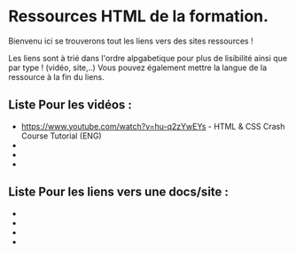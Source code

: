 # Ressources HTML de la formation.  

Bienvenu ici se trouverons tout les liens vers des sites ressources !  

Les liens sont à trié dans l'ordre alpgabetique pour plus de lisibilité ainsi que par type ! (vidéo, site,..)
Vous pouvez également mettre la langue de la ressource à la fin du liens.

## Liste Pour les vidéos :   
* https://www.youtube.com/watch?v=hu-q2zYwEYs - HTML & CSS Crash Course Tutorial (ENG) 
* 
* 
* 
  
## Liste Pour les liens vers une docs/site :   
* 
* 
* 
* 